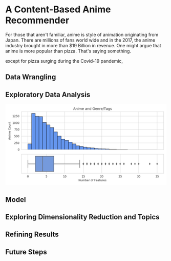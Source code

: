 # A Content-Based Anime Recommender

For those that aren't familiar, anime is style of animation originating from Japan. There are millions of fans world wide and in the 2017, the anime industry brought in more than $19 Billion in revenue. One might argue that anime is more popular than pizza. That's saying something. 

<script type="text/javascript" src="https://ssl.gstatic.com/trends_nrtr/2213_RC01/embed_loader.js"></script> <script type="text/javascript"> trends.embed.renderExploreWidget("TIMESERIES", {"comparisonItem":[{"keyword":"/m/0663v","geo":"","time":"2004-01-01 2020-06-11"},{"keyword":"/m/0jxy","geo":"","time":"2004-01-01 2020-06-11"}],"category":0,"property":""}, {"exploreQuery":"date=all&q=%2Fm%2F0663v,%2Fm%2F0jxy","guestPath":"https://trends.google.com:443/trends/embed/"}); </script>

except for pizza surging during the Covid-19 pandemic, 

## Data Wrangling

## Exploratory Data Analysis

![anime_feature_counts](<https://github.com/sn-ekstrand/content-based-anime-recommender/blob/master/images/anime_feature_counts.png> "Anime Feature Counts")

## Model

## Exploring Dimensionality Reduction and Topics

## Refining Results

## Future Steps
